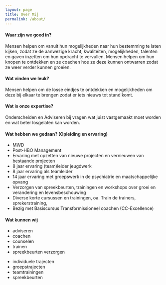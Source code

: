 ```yaml
---
layout: page
title: Over Mij
permalink: /about/
---
```

#### Waar zijn we goed in?
Mensen helpen om vanuit hun mogelijkheden naar hun bestemming te laten kijken, zodat ze de aanwezige kracht, kwaliteiten, mogelijkheden, talenten en gaven inzetten om hun opdracht te vervullen.
Mensen helpen om hun knopen te ontdekken en ze coachen hoe ze deze kunnen ontwarren zodat ze weer verder kunnen groeien.


#### Wat vinden we leuk?
Mensen helpen om de losse eindjes te ontdekken en mogelijkheden om deze bij elkaar te brengen  zodat er iets nieuws tot stand komt.


#### Wat is onze expertise?
Onderscheiden en Adviseren bij vragen wat juist vastgemaakt moet worden en wat beter losgelaten kan worden.


#### Wat hebben we gedaan? (Opleiding en ervaring)

- MWD 
- Post-HBO Management
- Ervaring met opzetten van nieuwe projecten en vernieuwen van bestaande projecten
- 8 jaar ervaring (team)leider jeugdwerk
- 8 jaar ervaring als teamleider 
- 14 jaar ervaring met groepswerk in de psychiatrie en maatschappelijke opvang
- Verzorgen van spreekbeurten, trainingen en workshops over groei en verandering en levensbeschouwing
- Diverse korte cursussen en trainingen, oa. Train de trainers, sprekerstraining,
- Bezig met Basiscursus Transformissioneel coachen (CC-Excellence)

#### Wat kunnen wij
- adviseren
- coachen
- counselen
- trainen
- spreekbeurten verzorgen

* individuele trajecten
* groepstrajecten
* teamtrainingen
* spreekbeurten
